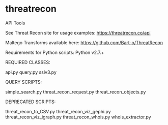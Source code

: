 threatrecon
===========

API Tools

See Threat Recon site for usage examples:
https://threatrecon.co/api

Maltego Transforms available here:
https://github.com/Bart-o/ThreatRecon

Requirements for Python scripts:
Python v2.7.+

REQUIRED CLASSES:

api.py
query.py
sslv3.py

QUERY SCRIPTS:

simple_search.py
threat_recon_request.py
threat_recon_objects.py

DEPRECATED SCRIPTS:

threat_recon_to_CSV.py
threat_recon_viz_gephi.py
threat_recon_viz_igraph.py
threat_recon_whois.py 
whois_extractor.py
